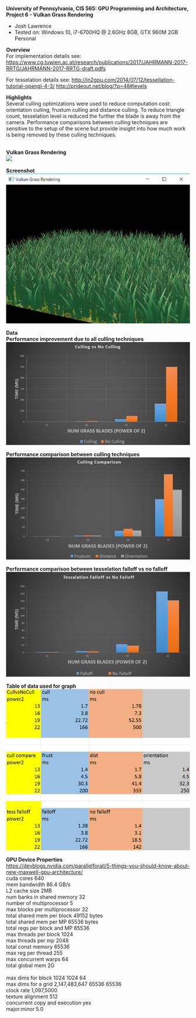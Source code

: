**University of Pennsylvania, CIS 565: GPU Programming and Architecture,
Project 6 - Vulkan Grass Rendering**

* Josh Lawrence
* Tested on: Windows 10, i7-6700HQ @ 2.6GHz 8GB, GTX 960M 2GB  Personal

**Overview**<br />
For implementation details see:
https://www.cg.tuwien.ac.at/research/publications/2017/JAHRMANN-2017-RRTG/JAHRMANN-2017-RRTG-draft.pdfs

For tesselation details see:
http://in2gpu.com/2014/07/12/tessellation-tutorial-opengl-4-3/
http://prideout.net/blog/?p=48#levels


**Highlights**<br />
Several culling optimizations were used to reduce computation cost: orientation culling, frustum culling and distance culling. To reduce triangle count, tesselation level is reduced the further the blade is away from the camera. Performance comparisons between culling techniques are sensitive to the setup of the scene but provide insight into how much work is being removed by these culling techniques.
<br />
<br />

**Vulkan Grass Rendering**<br />
![](img/thegrass.gif)

**Screenshot**
![](img/grass.png)

**Data**<br />
**Performance improvement due to all culling techniques**<br />
![](img/graphcullvsnocull.png)

**Performance comparison between culling techniques**<br />
![](img/graphcullcompare.png)

**Performance comparison between tesselation falloff vs no falloff**<br />
![](img/graphfalloffvsnofalloff.png)

**Table of data used for graph**<br />
![](img/data.png)


**GPU Device Properties**<br />
https://devblogs.nvidia.com/parallelforall/5-things-you-should-know-about-new-maxwell-gpu-architecture/<br />
cuda cores 640<br />
mem bandwidth 86.4 GB/s<br />
L2 cache size 2MB<br />
num banks in shared memory 32<br />
number of multiprocessor 5<br />
max blocks per multiprocessor 32<br />
total shared mem per block 49152 bytes<br />
total shared mem per MP 65536 bytes<br />
total regs per block and MP 65536<br />
max threads per block 1024<br />
max threads per mp 2048<br />
total const memory 65536<br />
max reg per thread 255<br />
max concurrent warps 64<br />
total global mem 2G<br />
<br />
max dims for block 1024 1024 64<br />
max dims for a grid 2,147,483,647 65536 65536<br />
clock rate 1,097,5000<br />
texture alignment 512<br />
concurrent copy and execution yes<br />
major.minor 5.0<br />
